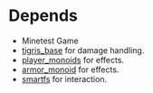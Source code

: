 # Depends
* Minetest Game
* [tigris_base](https://github.com/tigris-mt/tigris_base) for damage handling.
* [player_monoids](https://github.com/minetest-mods/player_monoids) for effects.
* [armor_monoid](https://github.com/minetest-mods/armor_monoid) for effects.
* [smartfs](https://github.com/minetest-mods/smartfs) for interaction.
